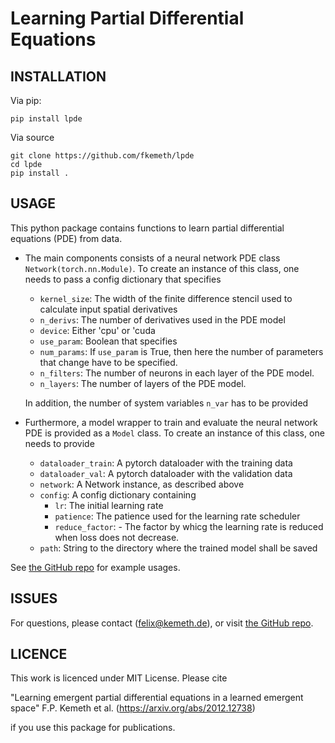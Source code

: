 # Learning Partial Differential Equations

INSTALLATION
---------


Via pip:

`pip install lpde`

Via source

    git clone https://github.com/fkemeth/lpde
    cd lpde
    pip install .

USAGE
---------

This python package contains functions to learn partial differential equations (PDE) from data.

- The main components consists of a neural network PDE class `Network(torch.nn.Module)`.
  To create an instance of this class, one needs to pass a config dictionary that specifies

  - `kernel_size`: The width of the finite difference stencil used to calculate input spatial derivatives
  - `n_derivs`: The number of derivatives used in the PDE model
  - `device`: Either 'cpu' or 'cuda
  - `use_param`: Boolean that specifies
  - `num_params`: If `use_param` is True, then here the number of parameters that change have to be specified.
  - `n_filters`: The number of neurons in each layer of the PDE model.
  - `n_layers`: The number of layers of the PDE model.

  In addition, the number of system variables `n_var` has to be provided

- Furthermore, a model wrapper to train and evaluate the neural network PDE is provided as a `Model` class. To create an instance of this class, one needs to provide

  - `dataloader_train`: A pytorch dataloader with the training data
  - `dataloader_val`: A pytorch dataloader with the validation data
  - `network`: A Network instance, as described above
  - `config`: A config dictionary containing
    - `lr`: The initial learning rate
    - `patience`: The patience used for the learning rate scheduler
    - `reduce_factor`: - The factor by whicg the learning rate is reduced when loss does not decrease.
  - `path`: String to the directory where the trained model shall be saved


See [the GitHub repo](https://github.com/fkemeth/emergent_pdes) for example usages.

ISSUES
---------

For questions, please contact (<felix@kemeth.de>), or visit [the GitHub repo](https://github.com/fkemeth/lpde).

LICENCE
---------

This work is licenced under MIT License.
Please cite

"Learning emergent partial differential equations
in a learned emergent space"
F.P. Kemeth et al.
(https://arxiv.org/abs/2012.12738)

if you use this package for publications.
